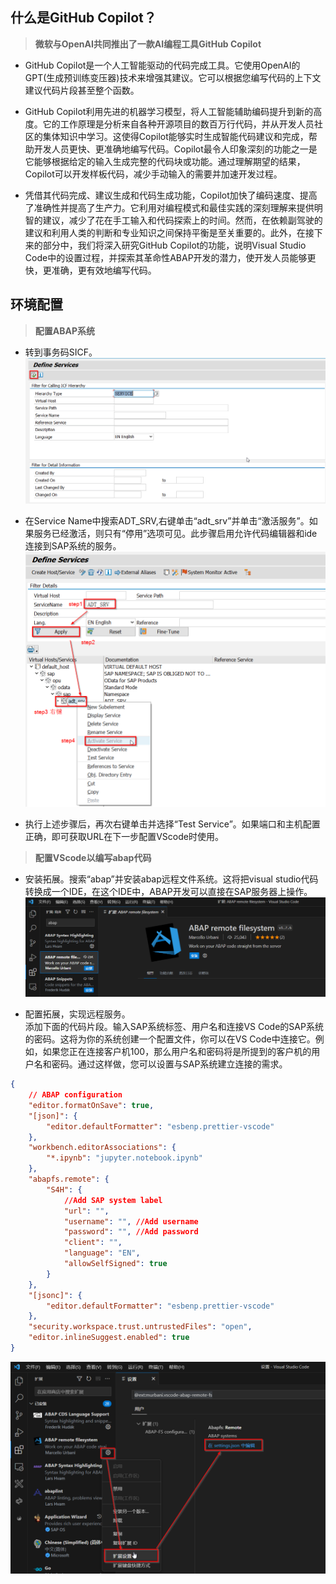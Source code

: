 ## 什么是GitHub Copilot？
> **微软与OpenAI共同推出了一款AI编程工具GitHub Copilot**

- GitHub Copilot是一个人工智能驱动的代码完成工具。它使用OpenAI的GPT(生成预训练变压器)技术来增强其建议。它可以根据您编写代码的上下文建议代码片段甚至整个函数。

- GitHub Copilot利用先进的机器学习模型，将人工智能辅助编码提升到新的高度。它的工作原理是分析来自各种开源项目的数百万行代码，并从开发人员社区的集体知识中学习。这使得Copilot能够实时生成智能代码建议和完成，帮助开发人员更快、更准确地编写代码。Copilot最令人印象深刻的功能之一是它能够根据给定的输入生成完整的代码块或功能。通过理解期望的结果，Copilot可以开发样板代码，减少手动输入的需要并加速开发过程。

- 凭借其代码完成、建议生成和代码生成功能，Copilot加快了编码速度、提高了准确性并提高了生产力。它利用对编程模式和最佳实践的深刻理解来提供明智的建议，减少了花在手工输入和代码探索上的时间。然而，在依赖副驾驶的建议和利用人类的判断和专业知识之间保持平衡是至关重要的。此外，在接下来的部分中，我们将深入研究GitHub Copilot的功能，说明Visual Studio Code中的设置过程，并探索其革命性ABAP开发的潜力，使开发人员能够更快，更准确，更有效地编写代码。

<!-- ============================================================分割线=====================================================================-->

## 环境配置
> **配置ABAP系统**
- 转到事务码SICF。
![SICF1](../../images/GitHub_Copilot/SICF1.png)

- 在Service Name中搜索ADT_SRV,右键单击“adt_srv”并单击“激活服务”。如果服务已经激活，则只有“停用”选项可见。此步骤启用允许代码编辑器和ide连接到SAP系统的服务。
![SICF2](../../images/GitHub_Copilot/SICF2.png)

- 执行上述步骤后，再次右键单击并选择“Test Service”。如果端口和主机配置正确，即可获取URL在下一步配置VScode时使用。

> **配置VScode以编写abap代码**
- 安装拓展。搜索“abap”并安装abap远程文件系统。这将把visual studio代码转换成一个IDE，在这个IDE中，ABAP开发可以直接在SAP服务器上操作。
![VScode1](../../images/GitHub_Copilot/VScode1.png)

- 配置拓展，实现远程服务。</br>
添加下面的代码片段。输入SAP系统标签、用户名和连接VS Code的SAP系统的密码。这将为你的系统创建一个配置文件，你可以在VS Code中连接它。例如，如果您正在连接客户机100，那么用户名和密码将是所提到的客户机的用户名和密码。通过这样做，您可以设置与SAP系统建立连接的需求。
~~~json
{
    // ABAP configuration
    "editor.formatOnSave": true,
    "[json]": {
        "editor.defaultFormatter": "esbenp.prettier-vscode"
    },
    "workbench.editorAssociations": {
        "*.ipynb": "jupyter.notebook.ipynb"
    },
    "abapfs.remote": {
        "S4H": {
            //Add SAP system label
            "url": "",
            "username": "", //Add username
            "password": "", //Add password
            "client": "",
            "language": "EN",
            "allowSelfSigned": true
        }
    },
    "[jsonc]": {
        "editor.defaultFormatter": "esbenp.prettier-vscode"
    },
    "security.workspace.trust.untrustedFiles": "open",
    "editor.inlineSuggest.enabled": true
}
~~~
![VScode2](../../images/GitHub_Copilot/VScode2.png)